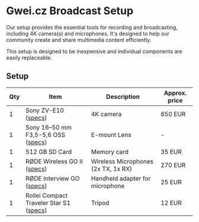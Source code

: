 # Gwei.cz Broadcast Setup

Our setup provides the essential tools for recording and broadcasting, including 4K camera(s) and microphones. It's designed to help our community create and share multimedia content efficiently.

This setup is designed to be inexpensive and individual components are easily replaceable.

## Setup

| Qty | Item | Description | Approx. price |
| --- | --- | --- | --- |
| 1 | Sony ZV-E10 ([specs](https://www.sony.com/electronics/support/e-mount-body-zv-e-series/zv-e10/specifications)) | 4K camera | 650 EUR |
| 1 | Sony 16–50 mm F3,5-5,6 OSS ([specs](https://www.sony.cz/electronics/fotoaparaty-objektivy/selp1650/specifications)) | E-mount Lens | - |
| 1 | 512 GB SD Card | Memory card | 35 EUR |
| 1 | RØDE Wireless GO II ([specs](https://edge.rode.com/pdf/page/88/modules/425/WirelessGOII_Datasheet_2.pdf)) | Wireless Microphones (2x TX, 1x RX) | 270 EUR |
| 1 | RØDE Interview GO ([specs](https://edge.rode.com/pdf/page/293/modules/4426/interviewgo_datasheet.pdf)) | Handheld adapter for microphone | 25 EUR |
| 1 | Rollei Compact Traveler Star S1 ([specs](https://www.rollei.com/products/compact-traveler-star-s1-20837)) | Tripod | 12 EUR |

